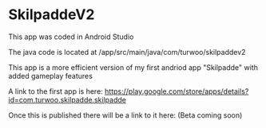 # SkilpaddeV2
This app was coded in Android Studio

The java code is located at /app/src/main/java/com/turwoo/skilpaddev2

This app is a more efficient version of my first andriod app "Skilpadde" with added gameplay features

A link to the first app is here: https://play.google.com/store/apps/details?id=com.turwoo.skilpadde.skilpadde

Once this is published there will be a link to it here: (Beta coming soon)
